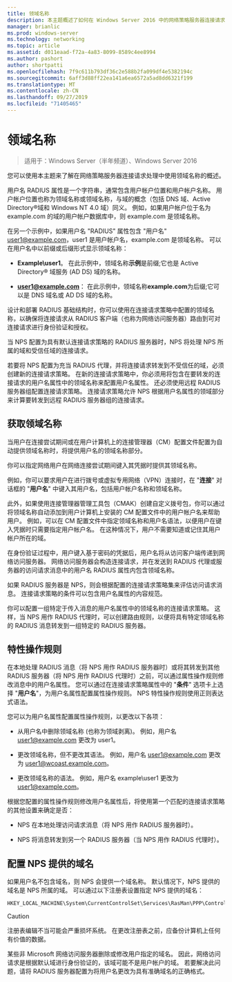 ```yaml
---
title: 领域名称
description: 本主题概述了如何在 Windows Server 2016 中的网络策略服务器连接请求处理中使用领域名称。
manager: brianlic
ms.prod: windows-server
ms.technology: networking
ms.topic: article
ms.assetid: d011eaad-f72a-4a83-8099-8589c4ee8994
ms.author: pashort
author: shortpatti
ms.openlocfilehash: 7f9c611b793df36c2e588b2fa099df4e5382194c
ms.sourcegitcommit: 6aff3d88ff22ea141a6ea6572a5ad8dd6321f199
ms.translationtype: MT
ms.contentlocale: zh-CN
ms.lasthandoff: 09/27/2019
ms.locfileid: "71405465"
---
```

# <a name="realm-names"></a>领域名称

>适用于：Windows Server（半年频道）、Windows Server 2016


您可以使用本主题来了解在网络策略服务器连接请求处理中使用领域名称的概述。

用户名 RADIUS 属性是一个字符串，通常包含用户帐户位置和用户帐户名称。 用户帐户位置也称为领域名称或领域名称，与域的概念（包括 DNS 域、Active Directory®域和 Windows NT 4.0 域）同义。 例如，如果用户帐户位于名为 example.com 的域的用户帐户数据库中，则 example.com 是领域名称。

在另一个示例中，如果用户名 "RADIUS" 属性包含 "用户名" user1@example.com，user1 是用户帐户名，example.com 是领域名称。 可以在用户名中以前缀或后缀形式显示领域名称：

- **Example\user1**。 在此示例中，领域名称**示例**是前缀;它也是 Active Directory&reg; 域服务 \(AD DS\) 域的名称。

- <strong>user1@example.com</strong>： 在此示例中，领域名称**example.com**为后缀;它可以是 DNS 域名或 AD DS 域的名称。

设计和部署 RADIUS 基础结构时，你可以使用在连接请求策略中配置的领域名称，以确保将连接请求从 RADIUS 客户端（也称为网络访问服务器）路由到可对连接请求进行身份验证和授权。

当 NPS 配置为具有默认连接请求策略的 RADIUS 服务器时，NPS 将处理 NPS 所属的域和受信任域的连接请求。

若要将 NPS 配置为充当 RADIUS 代理，并将连接请求转发到不受信任的域，必须创建新的连接请求策略。 在新的连接请求策略中，你必须用将包含在要转发的连接请求的用户名属性中的领域名称来配置用户名属性。 还必须使用远程 RADIUS 服务器组配置连接请求策略。 连接请求策略允许 NPS 根据用户名属性的领域部分来计算要转发到远程 RADIUS 服务器组的连接请求。

## <a name="acquiring-the-realm-name"></a>获取领域名称

当用户在连接尝试期间或在用户计算机上的连接管理器（CM）配置文件配置为自动提供领域名称时，将提供用户名的领域名称部分。

你可以指定网络用户在网络连接尝试期间键入其凭据时提供其领域名称。

例如，你可以要求用户在进行拨号或虚拟专用网络（VPN）连接时，在 "**连接**" 对话框的 "**用户名**" 中键入其用户名，包括用户帐户名称和领域名称。

此外，如果使用连接管理器管理工具包（CMAK）创建自定义拨号包，你可以通过将领域名称自动添加到用户计算机上安装的 CM 配置文件中的用户帐户名来帮助用户。 例如，可以在 CM 配置文件中指定领域名称和用户名语法，以便用户在键入凭据时只需要指定用户帐户名。 在这种情况下，用户不需要知道或记住其用户帐户所在的域。

在身份验证过程中，用户键入基于密码的凭据后，用户名将从访问客户端传递到网络访问服务器。 网络访问服务器会构造连接请求，并在发送到 RADIUS 代理或服务器的访问请求消息中的用户名 RADIUS 属性内包含领域名称。

如果 RADIUS 服务器是 NPS，则会根据配置的连接请求策略集来评估访问请求消息。 连接请求策略的条件可以包含用户名属性的内容规范。

你可以配置一组特定于传入消息的用户名属性中的领域名称的连接请求策略。 这样，当 NPS 用作 RADIUS 代理时，可以创建路由规则，以便将具有特定领域名称的 RADIUS 消息转发到一组特定的 RADIUS 服务器。

## <a name="attribute-manipulation-rules"></a>特性操作规则

在本地处理 RADIUS 消息（将 NPS 用作 RADIUS 服务器时）或将其转发到其他 RADIUS 服务器（将 NPS 用作 RADIUS 代理时）之前，可以通过属性操作规则修改消息中的用户名属性。 您可以通过在连接请求策略属性中的 "**条件**" 选项卡上选择 "**用户名**"，为用户名属性配置属性操作规则。 NPS 特性操作规则使用正则表达式语法。

您可以为用户名属性配置属性操作规则，以更改以下各项：

- 从用户名中删除领域名称 \(也称为领域剥离\)。 例如，用户名 user1@example.com 更改为 user1。

- 更改领域名称，但不更改其语法。 例如，用户名 user1@example.com 更改为 user1@wcoast.example.com。

- 更改领域名称的语法。 例如，用户名 example\user1 更改为 user1@example.com。

根据您配置的属性操作规则修改用户名属性后，将使用第一个匹配的连接请求策略的其他设置来确定是否：

- NPS 在本地处理访问请求消息（将 NPS 用作 RADIUS 服务器时）。

- NPS 将消息转发到另一个 RADIUS 服务器（当 NPS 用作 RADIUS 代理时）。

## <a name="configuring-the-nps-supplied-domain-name"></a>配置 NPS 提供的域名

如果用户名不包含域名，则 NPS 会提供一个域名称。 默认情况下，NPS 提供的域名是 NPS 所属的域。 可以通过以下注册表设置指定 NPS 提供的域名：

    
    HKEY_LOCAL_MACHINE\System\CurrentControlSet\Services\RasMan\PPP\ControlProtocols\BuiltIn\DefaultDomain
    

>[!CAUTION]
>注册表编辑不当可能会严重损坏系统。 在更改注册表之前，应备份计算机上任何有价值的数据。

某些非 Microsoft 网络访问服务器删除或修改用户指定的域名。 因此，网络访问请求是根据默认域进行身份验证的，该域可能不是用户帐户的域。 若要解决此问题，请将 RADIUS 服务器配置为将用户名更改为具有准确域名的正确格式。
